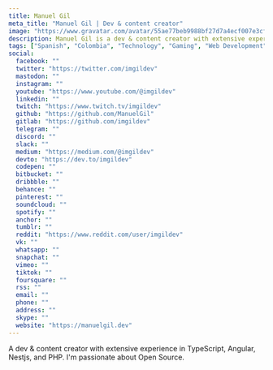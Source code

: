 ```yaml
---
title: Manuel Gil
meta_title: "Manuel Gil | Dev & content creator"
image: "https://www.gravatar.com/avatar/55ae77beb9988bf27d7a4ecf007e3cf6?s=500"
description: Manuel Gil is a dev & content creator with extensive experience in TypeScript, Angular, Nestjs, and PHP. I'm passionate about Open Source.
tags: ["Spanish", "Colombia", "Technology", "Gaming", "Web Development"]
social:
  facebook: ""
  twitter: "https://twitter.com/imgildev"
  mastodon: ""
  instagram: ""
  youtube: "https://www.youtube.com/@imgildev"
  linkedin: ""
  twitch: "https://www.twitch.tv/imgildev"
  github: "https://github.com/ManuelGil"
  gitlab: "https://github.com/imgildev"
  telegram: ""
  discord: ""
  slack: ""
  medium: "https://medium.com/@imgildev"
  devto: "https://dev.to/imgildev"
  codepen: ""
  bitbucket: ""
  dribbble: ""
  behance: ""
  pinterest: ""
  soundcloud: ""
  spotify: ""
  anchor: ""
  tumblr: ""
  reddit: "https://www.reddit.com/user/imgildev"
  vk: ""
  whatsapp: ""
  snapchat: ""
  vimeo: ""
  tiktok: ""
  foursquare: ""
  rss: ""
  email: ""
  phone: ""
  address: ""
  skype: ""
  website: "https://manuelgil.dev"
---
```


A dev & content creator with extensive experience in TypeScript, Angular, Nestjs, and PHP. I'm passionate about Open Source.
